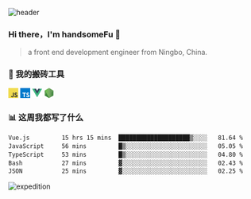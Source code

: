 ![header](https://raw.githubusercontent.com/fzq1998/fzq1998/master/header.png)

### Hi there，I'm handsomeFu 👋

> a front end development engineer from Ningbo, China.

### 🔧 我的搬砖工具
<code><img height="20" src="https://raw.githubusercontent.com/github/explore/80688e429a7d4ef2fca1e82350fe8e3517d3494d/topics/javascript/javascript.png" alt="javascript"></code>
<code><img height="20" src="https://raw.githubusercontent.com/github/explore/80688e429a7d4ef2fca1e82350fe8e3517d3494d/topics/typescript/typescript.png" alt="typescript"></code>
<code><img height="20" src="https://raw.githubusercontent.com/github/explore/80688e429a7d4ef2fca1e82350fe8e3517d3494d/topics/vue/vue.png" alt="vue"></code>
<code><img height="20" src="https://raw.githubusercontent.com/github/explore/80688e429a7d4ef2fca1e82350fe8e3517d3494d/topics/nodejs/nodejs.png" alt="nodejs"></code>



### 📊 这周我都写了什么
<!--START_SECTION:waka-->

```txt
Vue.js         15 hrs 15 mins  ████████████████████▒░░░░   81.64 %
JavaScript     56 mins         █▒░░░░░░░░░░░░░░░░░░░░░░░   05.05 %
TypeScript     53 mins         █▒░░░░░░░░░░░░░░░░░░░░░░░   04.80 %
Bash           27 mins         ▓░░░░░░░░░░░░░░░░░░░░░░░░   02.43 %
JSON           25 mins         ▓░░░░░░░░░░░░░░░░░░░░░░░░   02.25 %
```

<!--END_SECTION:waka-->


![expedition](https://raw.githubusercontent.com/fzq1998/fzq1998/master/expedition.gif)

